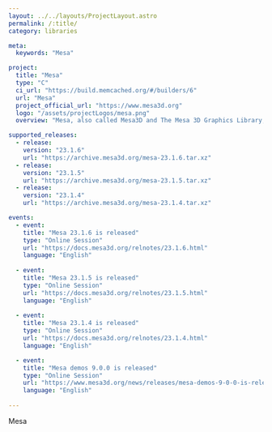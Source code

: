 ```yaml
---
layout: ../../layouts/ProjectLayout.astro
permalink: /:title/
category: libraries

meta:
  keywords: "Mesa"

project:
  title: "Mesa"
  type: "C"
  ci_url: "https://build.memcached.org/#/builders/6"
  url: "Mesa"
  project_official_url: "https://www.mesa3d.org"
  logo: "/assets/projectLogos/mesa.png"
  overview: "Mesa, also called Mesa3D and The Mesa 3D Graphics Library, is an open source implementation of OpenGL, Vulkan, and other graphics API specifications. Mesa translates these specifications to vendor-specific graphics hardware drivers."

supported_releases:
  - release:
    version: "23.1.6"
    url: "https://archive.mesa3d.org/mesa-23.1.6.tar.xz"
  - release:
    version: "23.1.5"
    url: "https://archive.mesa3d.org/mesa-23.1.5.tar.xz"
  - release:
    version: "23.1.4"
    url: "https://archive.mesa3d.org/mesa-23.1.4.tar.xz"

events:
  - event:
    title: "Mesa 23.1.6 is released"
    type: "Online Session"
    url: "https://docs.mesa3d.org/relnotes/23.1.6.html"
    language: "English"
  
  - event:
    title: "Mesa 23.1.5 is released"
    type: "Online Session"
    url: "https://docs.mesa3d.org/relnotes/23.1.5.html"
    language: "English"
  
  - event:
    title: "Mesa 23.1.4 is released"
    type: "Online Session"
    url: "https://docs.mesa3d.org/relnotes/23.1.4.html"
    language: "English"

  - event:
    title: "Mesa demos 9.0.0 is released"
    type: "Online Session"
    url: "https://www.mesa3d.org/news/releases/mesa-demos-9-0-0-is-released/"
    language: "English"
    
---
```


<p>Mesa</p>

